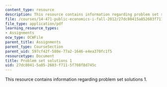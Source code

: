 ```yaml
---
content_type: resource
description: This resource contains information regarding problem set solutions 1.
file: /courses/14-471-public-economics-i-fall-2012/27dc80415a852603f7115f708f8d745c_MIT14_471F12_pset1_sol.pdf
file_type: application/pdf
learning_resource_types:
- Assignments
ocw_type: OCWFile
parent_title: Assignments
parent_type: CourseSection
parent_uid: 597cf42f-580e-77a2-1646-e4ea370fc1f5
resourcetype: Document
title: Problem set solutions 1
uid: 27dc8041-5a85-2603-f711-5f708f8d745c
---
```

This resource contains information regarding problem set solutions 1.

